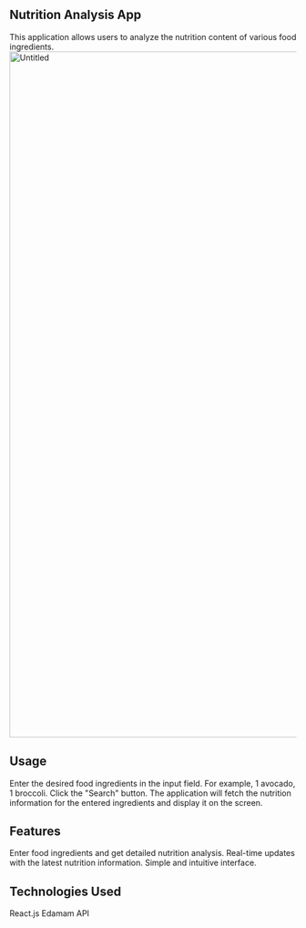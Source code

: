 ## Nutrition Analysis App
This application allows users to analyze the nutrition content of various food ingredients.
<img width="1204" alt="Untitled" src="https://github.com/torry91/food-analysis/assets/149702982/8434dc1f-1c85-45ef-ac80-dc6dde5b5827">


## Usage
Enter the desired food ingredients in the input field. For example, 1 avocado, 1 broccoli.
Click the "Search" button.
The application will fetch the nutrition information for the entered ingredients and display it on the screen.

## Features
Enter food ingredients and get detailed nutrition analysis.
Real-time updates with the latest nutrition information.
Simple and intuitive interface.

## Technologies Used
React.js
Edamam API
